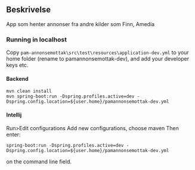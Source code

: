 ## Beskrivelse

App som henter annonser fra andre kilder som Finn, Amedia

### Running in localhost

Copy `pam-annonsemottak\src\test\resources\application-dev.yml` to your home folder (rename to pamannonsemottak-dev), and add your developer keys etc. 

#### Backend
```
mvn clean install
mvn spring-boot:run -Dspring.profiles.active=dev -Dspring.config.location=${user.home}/pamannonsemottak-dev.yml
```

#### Intellij
Run>Edit configurations
Add new configurations, choose maven
Then enter:
```
spring-boot:run -Dspring.profiles.active=dev -Dspring.config.location=${user.home}/pamannonsemottak-dev.yml
```
on the command line field. 

